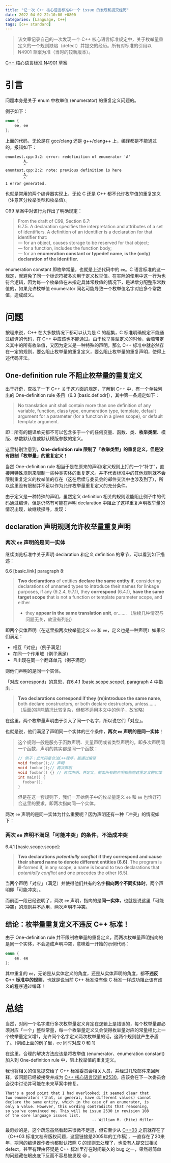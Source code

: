 ```yaml
---
title: "记一次 C++ 核心语言标准中一个 issue 的发现和提交经历"
date: 2022-04-02 22:10:00 +0800
categories: [Language, C++]
tags: [c++ standard]
---
```


> 该文章记录自己的一次发现一个 C++ 核心语言标准规定中，关于枚举量重定义的一个规则缺陷（defect）并提交的经历。所有对标准的引用以 N4901 草案为准（当时的较新版本）。

[C++ 核心语言标准 N4901 草案](http://www.open-std.org/jtc1/sc22/wg21/docs/papers/2021/n4901.pdf)

# 引言

问题本身是关于 enum 中枚举值 (enumerator) 的重复定义问题的。

例子如下：

```c++
enum {
	ee, ee
};
```

上面的代码，无论是在 gcc/clang 还是 g++/clang++ 上，编译都是不能通过的，报错如下：
```
enumtest.cpp:3:2: error: redefinition of enumerator 'A'
        A,
        ^
enumtest.cpp:2:2: note: previous definition is here
        A,
        ^
1 error generated.
```

也就是常用的两个编译器实现上，无论 C 还是 C++ 都不允许枚举值的重复定义（注意区分枚举类型和枚举值）。

C99 草案中对该行为作出了明确规定：
> From the draft of C99, Section 6.7:  
> 6.7.5.  A declaration specifies the interpretation and attributes of a set of identifiers. A definition of an identifier is a declaration for that identifier that:  
> — for an object, causes storage to be reserved for that object;  
> — for a function, includes the function body;   
> — for an **enumeration constant or typedef name, is the (only) declaration of the identifier.**  

enumeration constant 即枚举常量，也就是上述代码中的 `ee`。C 语言标准的这一规定，就避免了同一个标识符被多次用于定义枚举值。在实际的使用中这一行为也符合逻辑，因为每一个枚举值在未指定具体常数值的情况下，是递增分配整形常数值的，如果允许枚举值 enumerator 同名可能导致一个枚举值名字对应多个常数值，造成歧义。

# 问题

按理来说，C++ 在大多数情况下都可以认为是 C 的超集，C 标准明确规定不能通过编译的代码，在 C++ 中应该也不能通过。由于枚举类型定义的时候，会顺带定义其中的所有枚举值，又因为定义是一种特殊的声明，那么 C++ 标准中就必然存在一定的规则，要么阻止枚举量的重复定义，要么阻止枚举量的重复声明，使得上述代码非法。

## One-definition rule 不阻止枚举量的重复定义

出于好奇，查找了一下 C++ 关于这方面的规定，了解到 C++ 中，有一个单独列出的 One-definition rule 条目（6.3 [basic.def.odr]），其中第一条规定如下：

> No translation unit shall contain more than one definition of any variable, function, class type, enumeration type, template, default argument for a parameter (for a function in a given scope), or default template argument.

即：所有的翻译单元都不可以包含多于一个的任何变量、函数、类、**枚举类型**、模版、参数默认值或默认模版参数的定义。

这里特别注意到，**One-definition rule 限制了「枚举类型」的重复定义，但是没有限制「枚举量」的重复定义！**

当然 One-definition rule 相当于是在原来的声明/定义规则上打的一个“补丁”，直接用特殊规则来限制一些种类实体的重复定义。并不代表标准中的其他规则就不会限制重复定义的枚举值的存在（这在后续与委员会的邮件交流中也涉及到了），所以这里没有限制并不足以作为允许枚举量重复定义的充分条件。

由于定义是一种特殊的声明，虽然定义 definition 相关的规则没能阻止例子中的代码通过编译，但是仍然有可能在声明 declaration 中阻止了这样重复声明枚举量的情况出现，故继续探寻，发现：

## declaration 声明规则允许枚举量重复声明

### 两次 `ee` 声明的是同一实体
继续浏览标准中关于声明 declaration 和定义 definition 的章节，可以看到如下描述：

6.6 [basic.link] paragraph 8:
> **Two declarations** of entities **declare the same entity if**, considering declarations of unnamed types to introduce their names for linkage purposes, if any (9.2.4, 9.7.1), they **correspond** (6.4.1), **have the same target scope** that is not a function or template parameter scope, and either
> - they **appear in the same translation unit**, or....... （后续几种情况与问题无关，故没有列出）

即两个实体声明（在这里指两次枚举量定义 `ee` 和 `ee`，定义也是一种声明）如果它们满足：
* 相互「对应」（例子满足）
* 在同一个作用域（例子满足）
* 且出现在同一个翻译单元（例子满足）

则他们声明的是同一个实体。

「对应 correspond」的意思，在6.4.1 [basic.scope.scope], paragraph 4 中指出：
> **Two declarations correspond if they (re)introduce the same name**, both declare constructors, or both declare destructors, unless......  
> （后面的排除情况比较复杂，但都不适用本文中的例子，故省略）

在这里，两个枚举量声明由于引入了同一个名字，所以说它们「对应」。

也就是说，他们满足了声明同一个实体的三个条件，**两次 `ee` 声明的是同一实体**！

> 这个规则一般是服务于函数声明、变量声明或者类型声明的，即多次声明同一个函数，声明的其实都是同一个函数：
> ```c++
> // 例子：此代码是合法C++程序，能通过编译
> void foobar();// 声明
> void foobar();// 再次声明
> void foobar() {} // 再次声明，并定义，前面所有的声明都指向这里定义的实体
> int main() {
> 	foobar();
> }
> ```
> 但是在这一套规则下，我们一开始例子中的枚举量定义 `ee` 和 `ee` 也恰好符合这里的要求，即两次指向同一个实体。

两次 `ee` 声明的是同一实体为什么重要呢？因为声明还有一种「冲突」的情况如下：

### 两次 `ee` 声明不满足「可能冲突」的条件，不造成冲突

6.4.1 [basic.scope.scope]:
> **Two declarations _potentially conflict_ if they correspond and cause their shared name to denote different entities (6.6)**. The program is ill-formed if, in any scope, a name is bound to two declarations that _potentially conflict_ and one precedes the other (6.5).

当两个声明「对应」（满足）并使得他们共有的名字**指向两个不同实体时**，两个声明即「可能冲突」。

而前面一段已经说明了，两次 `ee` 声明，指向的是**同一实体**，也就是说这里「可能冲突」的规则并不适用，两次声明不冲突。

## 结论：枚举量重复定义不违反 C++ 标准！

由于 One-definition rule 并不限制枚举量的重复定义，而两次枚举量声明指向的是同一个实体，不会造成声明冲突，意味着一开始的示例代码：

```c++
enum {
	ee, ee
};
```

其中重复的 `ee`，无论是从实体定义的角度，还是从实体声明的角度，都**不违反 C++ 标准中的规则**，也就是说当前 C++ 标准没有像 C 标准一样成功阻止该有歧义的程序通过编译！

# 总结

当然，对同一个名字进行多次枚举量定义肯定在逻辑上是错误的，每个枚举量都必须对应「一个」整型常量，每一个枚举量定义又会使得枚举量对应的常量相比上一个枚举量定义增1，允许同个名字定义两次枚举量的话，这两个规则就产生矛盾了。（例如上面的例子里，ee 同时对应 0 和 1）

在这里，合理的解决方法应该是将枚举值 (enumerator、enumeration constant) 加入到 One-definition rule 中，阻止枚举值的重复定义。

我也将相关的信息提交给了 C++ 标准委员会相关人员，并经过几轮邮件来回解释，该问题已经被接受并成为 [C++ 核心语言议题 #2530](http://www.open-std.org/jtc1/sc22/wg21/docs/cwg_active.html#2530)。应该会在下一次委员会会议中讨论并可能在未来草案中修复。
```
That's a good point that I had overlooked; it seemed clear that 
two enumerators (that, in general, have different values) cannot 
declare the same entity, which in the case of an enumerator, is 
only a value. However, this wording contradicts that reasoning, 
so you've convinced me. This will be issue 2530 in revision 108 
of the core language issues list.
                                      -- William M. (Mike) Miller
```

最奇妙的是，这个疏忽虽然看起来很微不足道，但它至少从 [C++03](http://www.open-std.org/jtc1/sc22/wg21/docs/papers/2005/n1905.pdf) 之前就存在了（C++03 标准文档有版权问题，这里链接是2005年的工作稿），一直存在了20来年，期间的编译器作者也都默认按照 C 的规则去处理了，也没有人提交过相关 defect。甚至有理由怀疑是 C++ 标准里存在时间最久的 bug 之一，果然最简单的问题藏在眼皮底下反而不容易被发现 😃 。